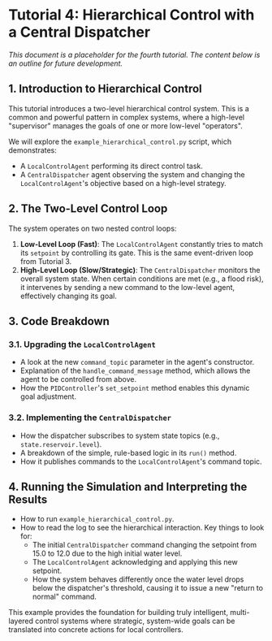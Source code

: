 # Tutorial 4: Hierarchical Control with a Central Dispatcher

*This document is a placeholder for the fourth tutorial. The content below is an outline for future development.*

## 1. Introduction to Hierarchical Control

This tutorial introduces a two-level hierarchical control system. This is a common and powerful pattern in complex systems, where a high-level "supervisor" manages the goals of one or more low-level "operators".

We will explore the `example_hierarchical_control.py` script, which demonstrates:
- A `LocalControlAgent` performing its direct control task.
- A `CentralDispatcher` agent observing the system and changing the `LocalControlAgent`'s objective based on a high-level strategy.

## 2. The Two-Level Control Loop

The system operates on two nested control loops:
1.  **Low-Level Loop (Fast)**: The `LocalControlAgent` constantly tries to match its `setpoint` by controlling its gate. This is the same event-driven loop from Tutorial 3.
2.  **High-Level Loop (Slow/Strategic)**: The `CentralDispatcher` monitors the overall system state. When certain conditions are met (e.g., a flood risk), it intervenes by sending a new command to the low-level agent, effectively changing its goal.

## 3. Code Breakdown

### 3.1. Upgrading the `LocalControlAgent`
- A look at the new `command_topic` parameter in the agent's constructor.
- Explanation of the `handle_command_message` method, which allows the agent to be controlled from above.
- How the `PIDController`'s `set_setpoint` method enables this dynamic goal adjustment.

### 3.2. Implementing the `CentralDispatcher`
- How the dispatcher subscribes to system state topics (e.g., `state.reservoir.level`).
- A breakdown of the simple, rule-based logic in its `run()` method.
- How it publishes commands to the `LocalControlAgent`'s command topic.

## 4. Running the Simulation and Interpreting the Results

- How to run `example_hierarchical_control.py`.
- How to read the log to see the hierarchical interaction. Key things to look for:
  - The initial `CentralDispatcher` command changing the setpoint from 15.0 to 12.0 due to the high initial water level.
  - The `LocalControlAgent` acknowledging and applying this new setpoint.
  - How the system behaves differently once the water level drops below the dispatcher's threshold, causing it to issue a new "return to normal" command.

This example provides the foundation for building truly intelligent, multi-layered control systems where strategic, system-wide goals can be translated into concrete actions for local controllers.
